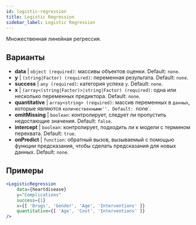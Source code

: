 ```yaml
---
id: logistic-regression
title: Logistic Regression
sidebar_label: Logistic Regression
---
```


Множественная линейная регрессия.

## Варианты

* __data__ | `object (required)`: массивы объектов оценки. Default: `none`.
* __y__ | `(string|Factor) (required)`: переменная результата. Default: `none`.
* __success__ | `any (required)`: категория успеха `y`. Default: `none`.
* __x__ | `(array<(string|Factor)>|string|Factor) (required)`: одна или несколько переменных предиктора. Default: `none`.
* __quantitative__ | `array<string> (required)`: массив переменных в `данных`, которые являются `количественными''. Default: `none`.
* __omitMissing__ | `boolean`: контролирует, следует ли пропустить недостающие значения. Default: `false`.
* __intercept__ | `boolean`: контролирует, подходить ли к модели с термином перехвата. Default: `true`.
* __onPredict__ | `function`: обратный вызов, вызываемый с помощью функции предсказания, чтобы сделать предсказания для новых данных. Default: `none`.


## Примеры

```jsx live
<LogisticRegression 
    data={heartdisease} 
    y="Complications"
    success={1}
    x={[ 'Drugs', 'Gender', 'Age', 'Interventions' ]}
    quantitative={[ 'Age', 'Cost', 'Interventions' ]}
/>
```


